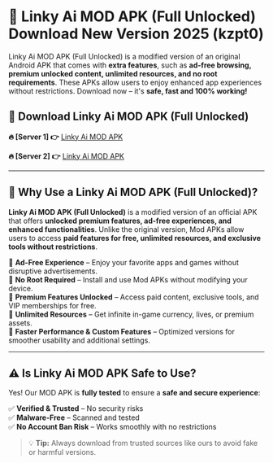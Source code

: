 # 📲 Linky Ai MOD APK (Full Unlocked) Download New Version 2025 (kzpt0)

Linky Ai MOD APK (Full Unlocked) is a modified version of an original Android APK that comes with **extra features**, such as **ad-free browsing, premium unlocked content, unlimited resources, and no root requirements**. These APKs allow users to enjoy enhanced app experiences without restrictions. Download now – it's **safe, fast and 100% working!**

## **📲 Download Linky Ai MOD APK (Full Unlocked)**

 **🔥 [Server 1] 👉** [Linky Ai MOD APK](https://hapymods.com?title=Linky+Ai+MOD+APK&ref=Ax1)

 **🔥 [Server 2] 👉** [Linky Ai MOD APK](https://hapymods.com?title=Linky+Ai+MOD+APK&ref=Ax1)

---

## **📌 Why Use a Linky Ai MOD APK (Full Unlocked)?**

**Linky Ai MOD APK (Full Unlocked)** is a modified version of an official APK that offers **unlocked premium features, ad-free experiences, and enhanced functionalities**. Unlike the original version, Mod APKs allow users to access **paid features for free, unlimited resources, and exclusive tools without restrictions**.

🔹 **Ad-Free Experience** – Enjoy your favorite apps and games without disruptive advertisements.  
🔹 **No Root Required** – Install and use Mod APKs without modifying your device.  
🔹 **Premium Features Unlocked** – Access paid content, exclusive tools, and VIP memberships for free.  
🔹 **Unlimited Resources** – Get infinite in-game currency, lives, or premium assets.  
🔹 **Faster Performance & Custom Features** – Optimized versions for smoother usability and additional settings.  

---

## **⚠️ Is Linky Ai MOD APK Safe to Use?**

Yes! Our MOD APK is **fully tested** to ensure a **safe and secure experience**:

✅ **Verified & Trusted** – No security risks  
✅ **Malware-Free** – Scanned and tested  
✅ **No Account Ban Risk** – Works smoothly with no restrictions  

> 💡 **Tip:** Always download from trusted sources like ours to avoid fake or harmful versions.